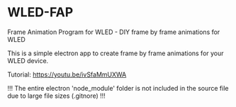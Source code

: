 # WLED-FAP
Frame Animation Program for WLED - DIY frame by frame animations for WLED

This is a simple electron app to create frame by frame animations for your WLED device.

Tutorial:
https://youtu.be/ivSfaMmUXWA

!!! The entire electron 'node_module' folder is not included in the source file due to large file sizes (.gitnore) !!!
